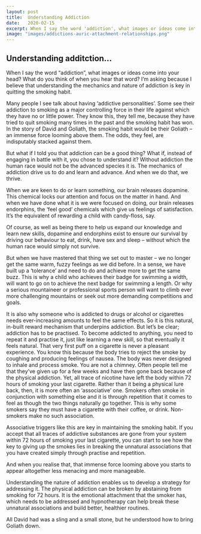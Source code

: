 ```yaml
---
layout: post
title:  Understanding Addiction
date:   2020-02-15
excerpt: When I say the word 'addiction', what images or ideas come into your head? What do you think of when you hear that word? I’m asking because I believe that understanding the mechanics and nature of addiction is key in quitting the smoking habit.  
image: "images/addictions-auric-attachment-relationships.png"
---
```


## Understanding additction…

When I say the word “addiction”, what images or ideas come into your head? What do you think of when you hear that word? I’m asking because I believe that understanding the mechanics and nature of addiction is key in quitting the smoking habit.  

Many people I see talk about having ‘addictive personalities’. Some see their addiction to smoking as a major controlling force in their life against which they have no or little power. They know this, they tell me, because they have tried to quit smoking many times in the past and the smoking habit has won. In the story of David and Goliath, the smoking habit would be their Goliath – an immense force looming above them. The odds, they feel, are indisputably stacked against them.

But what if I told you that addiction can be a good thing? What if, instead of engaging in battle with it, you chose to understand it? Without addiction the human race would not be the advanced species it is. The mechanics of addiction drive us to do and learn and advance. And when we do that, we thrive.

When we are keen to do or learn something, our brain releases dopamine. This chemical locks our attention and focus on the matter in hand. And when we have done what it is we were focused on doing, our brain releases endorphins, the ‘feel good’ chemicals which give us feelings of satisfaction. It’s the equivalent of rewarding a child with candy-floss, say.

Of course, as well as being there to help us expand our knowledge and learn new skills, dopamine and endorphins exist to ensure our survival by driving our behaviour to eat, drink, have sex and sleep – without which the human race would simply not survive.

But when we have mastered that thing we set out to master – we no longer get the same warm, fuzzy feelings as we did before. In a sense, we have built up a ‘tolerance’ and need to do and achieve more to get the same buzz. This is why a child who achieves their badge for swimming a width, will want to go on to achieve the next badge for swimming a length. Or why a serious mountaineer or professional sports person will want to climb ever more challenging mountains or seek out more demanding competitions and goals.

It is also why someone who is addicted to drugs or alcohol or cigarettes needs ever-increasing amounts to feel the same effects.
So it is this natural, in-built reward mechanism that underpins addiction. But let’s be clear; addiction has to be practised. To become addicted to anything, you need to repeat it and practise it, just like learning a new skill, so that eventually it feels natural.
That very first puff on a cigarette is never a pleasant experience. You know this because the body tries to reject the smoke by coughing and producing feelings of nausea. The body was never designed to inhale and process smoke. You are not a chimney.
Often people tell me that they’ve given up for a few weeks and have then gone back because of the physical addiction. Yet, all trace of nicotine have left the body within 72 hours of smoking your last cigarette. Rather than it being a physical lure back, then, it is more often an ‘associative’ one. Smokers often smoke in conjunction with something else and it is through repetition that it comes to feel as though the two things naturally go together. This is why some smokers say they must have a cigarette with their coffee, or drink. Non-smokers make no such association.

Associative triggers like this are key in maintaining the smoking habit. If you accept that all traces of addictive substances are gone from your system within 72 hours of smoking your last cigarette, you can start to see how the key to giving up the smokes lies in breaking the unnatural associations that you have created simply through practise and repetition.

And when you realise that, that immense force looming above you starts to appear altogether less menacing and more manageable.

Understanding the nature of addiction enables us to develop a strategy for addressing it. The physical addiction can be broken by abstaining from smoking for 72 hours. It is the emotional attachment that the smoker has, which needs to be addressed and hypnotherapy can help break these unnatural associations and build better, healthier routines.

All David had was a sling and a small stone, but he understood how to bring Goliath down.
